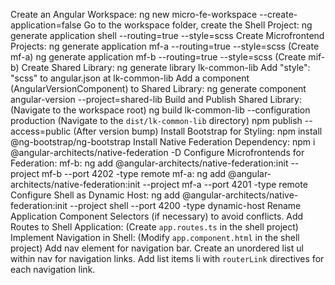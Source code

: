 Create an Angular Workspace: ng new micro-fe-workspace --create-application=false
Go to the workspace folder, create the Shell Project: ng generate application shell --routing=true --style=scss
Create Microfrontend Projects:
ng generate application mf-a --routing=true --style=scss (Create mf-a)
ng generate application mf-b --routing=true --style=scss (Create mif-b)
Create Shared Library: ng generate library lk-common-lib
Add "style": "scss" to angular.json at lk-common-lib
Add a component (AngularVersionComponent) to Shared Library: ng generate component angular-version --project=shared-lib
Build and Publish Shared Library:
(Navigate to the workspace root)
ng build lk-common-lib --configuration production
(Navigate to the `dist/lk-common-lib` directory)
npm publish --access=public (After version bump)
Install Bootstrap for Styling: npm install @ng-bootstrap/ng-bootstrap
Install Native Federation Dependency: npm i @angular-architects/native-federation -D
Configure Microfrontends for Federation:
mf-b: ng add @angular-architects/native-federation:init --project mf-b --port 4202 -type remote
mf-a: ng add @angular-architects/native-federation:init --project mf-a --port 4201 -type remote
Configure Shell as Dynamic Host: ng add @angular-architects/native-federation:init --project shell --port 4200 -type dynamic-host
Rename Application Component Selectors (if necessary) to avoid conflicts.
Add Routes to Shell Application: (Create `app.routes.ts` in the shell project)
Implement Navigation in Shell: (Modify `app.component.html` in the shell project)
Add nav element for navigation bar.
Create an unordered list ul within nav for navigation links.
Add list items li with `routerLink` directives for each navigation link.
